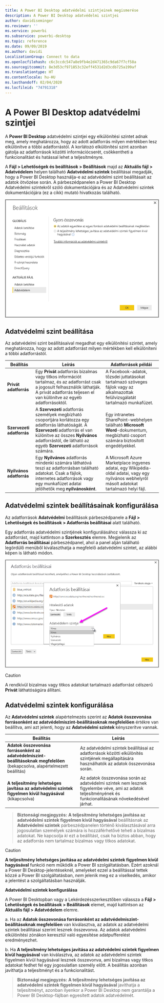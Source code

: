 ```yaml
---
title: A Power BI Desktop adatvédelmi szintjeinek megismerése
description: A Power BI Desktop adatvédelmi szintjei
author: davidiseminger
ms.reviewer: ''
ms.service: powerbi
ms.subservice: powerbi-desktop
ms.topic: reference
ms.date: 09/09/2019
ms.author: davidi
LocalizationGroup: Connect to data
ms.openlocfilehash: c6c3ccdc547a8e9fb4e2d471365c9da67f7cf58a
ms.sourcegitcommit: 8e3d53cf971853c32eff4531d2d3cdb725a199af
ms.translationtype: HT
ms.contentlocale: hu-HU
ms.lasthandoff: 02/04/2020
ms.locfileid: "74791318"
---
```

# <a name="power-bi-desktop-privacy-levels"></a>A Power BI Desktop adatvédelmi szintjei
A **Power BI Desktop** adatvédelmi szintjei egy elkülönítési szintet adnak meg, amely meghatározza, hogy az adott adatforrás milyen mértékben lesz elkülönítve a többi adatforrástól. A korlátozó elkülönítési szint azonban gátolja az adatforrások közötti információcserét, csökkentheti a funkcionalitást és hatással lehet a teljesítményre.

A **Fájl > Lehetőségek és beállítások > Beállítások** majd az **Aktuális fájl > Adatvédelem** helyen található **Adatvédelmi szintek** beállításai megadják, hogy a Power BI Desktop használja-e az adatvédelmi szint beállításait az adatok ötvözése során. A párbeszédpanelen a Power BI Desktop Adatvédelmi szintekről szóló dokumentációjára és az Adatvédelmi szintek dokumentációjára (ez a cikk) mutató hivatkozás található.

![](media/desktop-privacy-levels/desktop_privacylevels1.png)

## <a name="configure-a-privacy-level"></a>Adatvédelmi szint beállítása
Az adatvédelmi szint beállításaival megadhat egy elkülönítési szintet, amely meghatározza, hogy az adott adatforrást milyen mértékben kell elkülöníteni a többi adatforrástól.

| Beállítás | Leírás | Adatforrások példái |
| --- | --- | --- |
| **Privát adatforrás** |Egy **Privát** adatforrás bizalmas vagy titkos információt tartalmaz, és az adatforrást csak a jogosult felhasználók láthatják. A privát adatforrás teljesen el van különítve az egyéb adatforrásoktól. |A Facebook-adatok, tőzsdei juttatásokat tartalmazó szöveges fájlok vagy az alkalmazottak felülvizsgálatát tartalmazó munkafüzet. |
| **Szervezeti adatforrás** |A **Szervezeti** adatforrás személyek megbízható csoportjára korlátozza egy adatforrás láthatóságát. A **Szervezeti** adatforrás el van különítve az összes **Nyilvános** adatforrástól, de látható az egyéb **Szervezeti** adatforrások számára. |Egy intranetes SharePoint-webhelyen található **Microsoft Word**-dokumentum, megbízható csoport számára biztosított engedélyekkel. |
| **Nyilvános adatforrás** |Egy **Nyilvános** adatforrás mindenki számára láthatóvá teszi az adatforrásban található adatokat. Csak a fájlok, internetes adatforrások vagy egy munkafüzet adatai jelölhetők meg **nyilvánosként**. |A Microsoft Azure Marketplace ingyenes adatai, egy Wikipédia-oldal adatai, vagy egy nyilvános webhelyről másolt adatokat tartalmazó helyi fájl. |

## <a name="configure-privacy-level-settings"></a>Adatvédelmi szintek beállításainak konfigurálása
Az adatforrások **Adatvédelmi** beállítások párbeszédpanele a **Fájl > Lehetőségek és beállítások > Adatforrás beállításai** alatt található.

Egy adatforrás adatvédelmi szintjének konfigurálásához válassza ki az adatforrást, majd kattintson a **Szerkesztés** elemre. Megjelenik az **Adatforrás beállításai** párbeszédpanel, ahol a panel alján található legördülő menüből kiválaszthatja a megfelelő adatvédelmi szintet, az alábbi képen is látható módon.

![](media/desktop-privacy-levels/desktop_privacylevels2.png)

> [!CAUTION]
> A rendkívül bizalmas vagy titkos adatokat tartalmazó adatforrást célszerű **Privát** láthatóságúra állítani.
> 

## <a name="configure-privacy-levels"></a>Adatvédelmi szintek konfigurálása
Az **Adatvédelmi szintek** alapértelmezés szerint az **Adatok összevonása forrásonként az adatvédelmiszint-beállításoknak megfelelően** értékre van beállítva, ami azt jelenti, hogy az **Adatvédelmi szintek** kényszerítve vannak.

| Beállítás | Leírás |
| --- | --- |
| **Adatok összevonása forrásonként az adatvédelmiszint-beállításoknak megfelelően** (bekapcsolva, alapértelmezett beállítás) |Az adatvédelmi szintek beállításai az adatforrások közötti elkülönítés szintjének megállapítására használhatók az adatok összevonása során. |
| **A teljesítmény lehetséges javítása az adatvédelmi szintek figyelmen kívül hagyásával** (kikapcsolva) |Az adatok összevonása során az adatvédelmi szintek nem lesznek figyelembe véve, ami az adatok teljesítményének és funkcionalitásának növekedésével járhat. |

> **Biztonsági megjegyzés:** **A teljesítmény lehetséges javítása az adatvédelmi szintek figyelmen kívül hagyásával** beállításnak az **Adatvédelmi szintek** párbeszédpanelen történő kiválasztásával arra jogosulatlan személyek számára is hozzáférhetővé teheti a bizalmas adatokat. Ne kapcsolja *ki* ezt a beállítást, csak ha biztos abban, hogy az adatforrás nem tartalmaz bizalmas vagy titkos adatokat.
> 
> 

> [!CAUTION]
> **A teljesítmény lehetséges javítása az adatvédelmi szintek figyelmen kívül hagyásával** funkció nem működik a Power BI szolgáltatásban. Ezért azoknál a Power BI Desktop-jelentéseknél, amelyeket ezzel a beállítással tettek közzé a Power BI szolgáltatásban, *nem* jelenik meg ez a viselkedés, amikor a jelentést a szolgáltatásban használják.
> 

**Adatvédelmi szintek konfigurálása**

A Power BI Desktopban vagy a Lekérdezésszerkesztőben válassza a **Fájl > Lehetőségek és beállítások > Beállítások** elemet, majd kattintson az **Aktuális fájl > Adatvédelem** elemre.

a. Ha az **Adatok összevonása forrásonként az adatvédelmiszint-beállításoknak megfelelően** van kiválasztva, az adatok az adatvédelmi szintek beállításai szerint lesznek összevonva. Az adatok adatvédelmi elkülönítési zónákon keresztül való egyesítése adatpufferelést eredményezhet.

b. Ha **A teljesítmény lehetséges javítása az adatvédelmi szintek figyelmen kívül hagyásával** van kiválasztva, az adatok az adatvédelmi szintek figyelmen kívül hagyásával lesznek összevonva, ami bizalmas vagy titkos adatokat fedhet fel egy jogosulatlan személy előtt. A beállítás azonban javíthatja a teljesítményt és a funkcionalitást.

> **Biztonsági megjegyzés:** **A teljesítmény lehetséges javítása az adatvédelmi szintek figyelmen kívül hagyásával** javíthatja a teljesítményt, azonban ilyenkor a Power BI Desktop nem garantálja a Power BI Desktop-fájlban egyesített adatok adatvédelmét.
> 
> 

